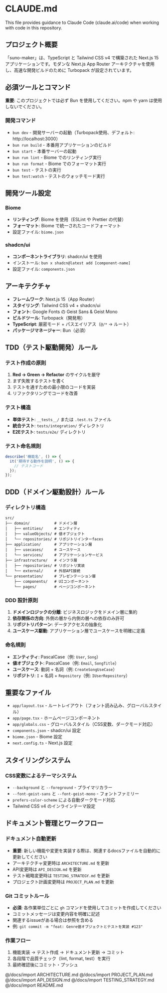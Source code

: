 # CLAUDE.md

This file provides guidance to Claude Code (claude.ai/code) when working with code in this repository.

## プロジェクト概要

「suno-maker」は、TypeScript と Tailwind CSS v4 で構築された Next.js 15 アプリケーションです。モダンな Next.js App Router アーキテクチャを使用し、高速な開発ビルドのために Turbopack が設定されています。

## 必須ツールとコマンド

**重要**: このプロジェクトでは必ず Bun を使用してください。npm や yarn は使用しないでください。

### 開発コマンド
- `bun dev` - 開発サーバーの起動（Turbopack使用、デフォルト: http://localhost:3000）
- `bun run build` - 本番用アプリケーションのビルド
- `bun start` - 本番サーバーの起動
- `bun run lint` - Biome でのリンティング実行
- `bun run format` - Biome でのフォーマット実行
- `bun test` - テストの実行
- `bun test:watch` - テストのウォッチモード実行

## 開発ツール設定

### Biome
- **リンティング**: Biome を使用（ESLint や Prettier の代替）
- **フォーマット**: Biome で統一されたコードフォーマット
- 設定ファイル: `biome.json`

### shadcn/ui
- **コンポーネントライブラリ**: shadcn/ui を使用
- インストール: `bun x shadcn@latest add [component-name]`
- 設定ファイル: `components.json`

## アーキテクチャ

- **フレームワーク**: Next.js 15（App Router）
- **スタイリング**: Tailwind CSS v4 + shadcn/ui
- **フォント**: Google Fonts の Geist Sans & Geist Mono
- **ビルドツール**: Turbopack（開発用）
- **TypeScript**: 厳密モード + パスエイリアス（`@/*` → ルート）
- **パッケージマネージャー**: Bun（必須）

## TDD（テスト駆動開発）ルール

### テスト作成の原則
1. **Red → Green → Refactor** のサイクルを厳守
2. まず失敗するテストを書く
3. テストを通すための最小限のコードを実装
4. リファクタリングでコードを改善

### テスト構造
- **単体テスト**: `__tests__/` または `.test.ts` ファイル
- **統合テスト**: `tests/integration/` ディレクトリ
- **E2Eテスト**: `tests/e2e/` ディレクトリ

### テスト命名規則
```typescript
describe('機能名', () => {
  it('期待する動作を説明', () => {
    // テストコード
  });
});
```

## DDD（ドメイン駆動設計）ルール

### ディレクトリ構造
```
src/
├── domain/           # ドメイン層
│   ├── entities/     # エンティティ
│   ├── valueObjects/ # 値オブジェクト
│   └── repositories/ # リポジトリインターfaces
├── application/      # アプリケーション層
│   ├── usecases/     # ユースケース
│   └── services/     # アプリケーションサービス
├── infrastructure/   # インフラ層
│   ├── repositories/ # リポジトリ実装
│   └── external/     # 外部API接続
└── presentation/     # プレゼンテーション層
    ├── components/   # UIコンポーネント
    └── pages/        # ページコンポーネント
```

### DDD 設計原則
1. **ドメインロジックの分離**: ビジネスロジックをドメイン層に集約
2. **依存関係の方向**: 外側の層から内側の層への依存のみ許可
3. **リポジトリパターン**: データアクセスの抽象化
4. **ユースケース駆動**: アプリケーション層でユースケースを明確に定義

### 命名規則
- **エンティティ**: PascalCase（例: `User`, `Song`）
- **値オブジェクト**: PascalCase（例: `Email`, `SongTitle`）
- **ユースケース**: 動詞 + 名詞（例: `CreateSongUseCase`）
- **リポジトリ**: `I` + 名詞 + `Repository`（例: `IUserRepository`）

## 重要なファイル

- `app/layout.tsx` - ルートレイアウト（フォント読み込み、グローバルスタイル）
- `app/page.tsx` - ホームページコンポーネント
- `app/globals.css` - グローバルスタイル（CSS変数、ダークモード対応）
- `components.json` - shadcn/ui 設定
- `biome.json` - Biome 設定
- `next.config.ts` - Next.js 設定

## スタイリングシステム

### CSS変数によるテーマシステム
- `--background` と `--foreground` - プライマリカラー
- `--font-geist-sans` と `--font-geist-mono` - フォントファミリー
- `prefers-color-scheme` による自動ダークモード対応
- Tailwind CSS v4 のインラインテーマ設定

## ドキュメント管理とワークフロー

### ドキュメント自動更新
- **重要**: 新しい機能や変更を実装する際は、関連するdocsファイルを自動的に更新してください
- アーキテクチャ変更時は `ARCHITECTURE.md` を更新
- API変更時は `API_DESIGN.md` を更新
- テスト戦略変更時は `TESTING_STRATEGY.md` を更新
- プロジェクト計画変更時は `PROJECT_PLAN.md` を更新

### Git コミットルール
- **必須**: 各作業単位ごとに `gh` コマンドを使用してコミットを作成してください
- コミットメッセージは変更内容を明確に記述
- 関連するissueがある場合は参照を含める
- 例: `git commit -m "feat: Genre値オブジェクトとテストを実装 #123"`

### 作業フロー
1. 機能実装 → テスト作成 → ドキュメント更新 → コミット
2. 各段階で品質チェック（lint, format, test）を実行
3. 最終確認後にコミット・プッシュ

@/docs/import ARCHITECTURE.md
@/docs/import PROJECT_PLAN.md
@/docs/import API_DESIGN.md
@/docs/import TESTING_STRATEGY.md
@/docs/import README.md
